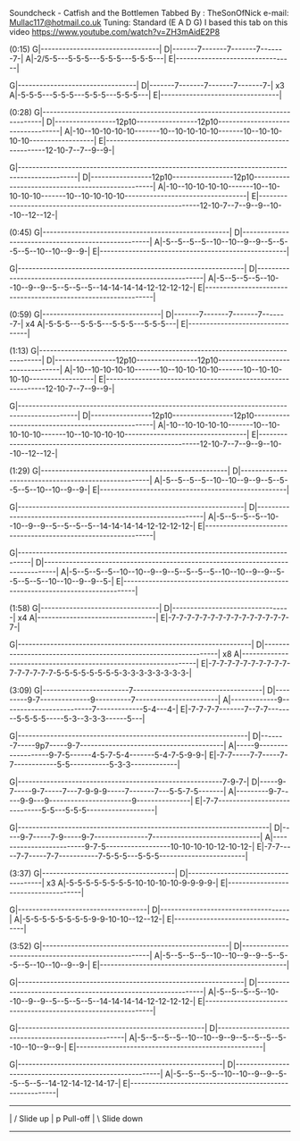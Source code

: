 Soundcheck - Catfish and the Bottlemen
Tabbed By : TheSonOfNick
e-mail: Mullac117@hotmail.co.uk
Tuning: Standard (E A D G)
I based this tab on this video
https://www.youtube.com/watch?v=ZH3mAidE2P8

(0:15)
G|---------------------------------|
D|-------7-------7-------7-------7-|
A|-2/5-5---5-5-5---5-5-5---5-5-5---|
E|---------------------------------|

G|---------------------------------|
D|-------7-------7-------7-------7-| x3
A|-5-5-5---5-5-5---5-5-5---5-5-5---|
E|---------------------------------|

(0:28)
G|------------------------------------------------------------------------------|
D|-----------------12p10-----------------12p10----------------------------------|
A|-10--10-10-10-10-------10--10-10-10-10-------10--10-10-10-10------------------|
E|-------------------------------------------------------------12-10-7--7--9--9-|

G|----------------------------------------------------------------------------------------------|
D|-----------------12p10-----------------12p10--------------------------------------------------|
A|-10--10-10-10-10-------10--10-10-10-10-------10--10-10-10-10----------------------------------|
E|-------------------------------------------------------------12-10-7--7--9--9--10--10--12--12-|

(0:45)
G|----------------------------------------------------|
D|----------------------------------------------------|
A|-5--5--5--5--10--10--9--9--5--5--5--5--10--10--9--9-|
E|----------------------------------------------------|

G|---------------------------------------------------------------|
D|---------------------------------------------------------------|
A|-5--5--5--5--10--10--9--9--5--5--5--5--14-14-14-14-12-12-12-12-|
E|---------------------------------------------------------------|

(0:59)
G|---------------------------------|
D|-------7-------7-------7-------7-| x4
A|-5-5-5---5-5-5---5-5-5---5-5-5---|
E|---------------------------------|

(1:13)
G|------------------------------------------------------------------------------|
D|-----------------12p10-----------------12p10----------------------------------|
A|-10--10-10-10-10-------10--10-10-10-10-------10--10-10-10-10------------------|
E|-------------------------------------------------------------12-10-7--7--9--9-|

G|----------------------------------------------------------------------------------------------|
D|-----------------12p10-----------------12p10--------------------------------------------------|
A|-10--10-10-10-10-------10--10-10-10-10-------10--10-10-10-10----------------------------------|
E|-------------------------------------------------------------12-10-7--7--9--9--10--10--12--12-|

(1:29)
G|----------------------------------------------------|
D|----------------------------------------------------|
A|-5--5--5--5--10--10--9--9--5--5--5--5--10--10--9--9-|
E|----------------------------------------------------|

G|---------------------------------------------------------------|
D|---------------------------------------------------------------|
A|-5--5--5--5--10--10--9--9--5--5--5--5--14-14-14-14-12-12-12-12-|
E|---------------------------------------------------------------|

G|---------------------------------------------------------------------------------|
D|---------------------------------------------------------------------------------|
A|-5--5--5--5--10--10--9--9--5--5--5--5--10--10--9--9--5--5--5--5--10--10--9--9--5-|
E|---------------------------------------------------------------------------------|

(1:58)
G|---------------------------------|
D|---------------------------------| x4
A|---------------------------------|
E|-7-7-7-7-7-7-7-7-7-7-7-7-7-7-7-7-|

G|-----------------------------------------------------------------|
D|-----------------------------------------------------------------| x8
A|-----------------------------------------------------------------|
E|-7-7-7-7-7-7-7-7-7-7-7-7-7-7-7-7-5-5-5-5-5-5-5-5-3-3-3-3-3-3-3-3-|

(3:09)
G|------------------------7------------------------------------|
D|---------9-7--------------9----------7-----------------------|
A|-------------9-------------------------7-------------5-4---4-|
E|-7-7-7-7-------7--7-7--------5-5-5-5-----5-3--3-3-3------5---|

G|----------------------------------------------------------------|
D|-------7-----9p7-----9-7----------------------------------------|
A|-----9-------------------9-7-5------4-5-7-5-4-------5-4-7-5-9-9-|
E|-7-7-----7-7-----7-7------------5-5-----------5-3-3-------------|

G|---------------------------------------------------------7-9-7-|
D|-----9-7-----9-7-----7---7-9-9-9-----7-------7---5-5-7-5-------|
A|---------9-7-----9-9---9-----------------------9---------------|
E|-7-7-----------------------------5-5---5-5-5-------------------|

G|----------------------------------------------------------------------|
D|-----9-7-----7-9-----9-7---------------7------------------------------|
A|-------------------------9-7-5------------------10-10-10-10-12-10-12\-|
E|-7-7-----7-7-----7-7-----------7-5-5-5---5-5-5------------------------|

(3:37)
G|-------------------------------------|
D|-------------------------------------| x3
A|-5-5-5-5-5-5-5-5-10-10-10-10-9-9-9-9-|
E|-------------------------------------|

G|------------------------------------|
D|------------------------------------|
A|-5-5-5-5-5-5-5-5-9-9-10-10--12--12\-|
E|------------------------------------|

(3:52)
G|----------------------------------------------------|
D|----------------------------------------------------|
A|-5--5--5--5--10--10--9--9--5--5--5--5--10--10--9--9-|
E|----------------------------------------------------|

G|---------------------------------------------------------------|
D|---------------------------------------------------------------|
A|-5--5--5--5--10--10--9--9--5--5--5--5--14-14-14-14-12-12-12-12-|
E|---------------------------------------------------------------|

G|----------------------------------------------------|
D|----------------------------------------------------|
A|-5--5--5--5--10--10--9--9--5--5--5--5--10--10--9--9-|
E|----------------------------------------------------|

G|---------------------------------------------------------|
D|---------------------------------------------------------|
A|-5--5--5--5--10--10--9--9--5--5--5--5--14-12-14-12-14-17-|
E|---------------------------------------------------------|

---

| / Slide up
| p Pull-off
| \ Slide down

---
